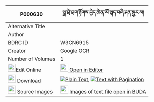 |P000630|སྒྲ་བྲེ་བྲག་རྟོགས་བྱེད་ཆེན་མོ་སྐད་བཞི་ཤན་སྦྱར་མ། 
| --- | --- 
|Alternative Title |
|Author | 
|BDRC ID | W3CN6915
|Creator | Google OCR
|Number of Volumes| 1
|<img width="25" src="https://img.icons8.com/color/25/000000/edit-property.png">Edit Online| [<img width="25" src="https://avatars.githubusercontent.com/u/45091458?s=200&v=4"> Open in Editor](http://editor.openpecha.org/P000630)
|<img width="25" src="https://img.icons8.com/fluent/48/000000/download-2.png"/>  Download | [![](https://img.icons8.com/color/20/000000/txt.png)Plain Text](https://github.com/Openpecha/P000630/releases/download/v2/dra_dre_drak_tok_je_chen_moke__plain_P000630.zip), [![](https://img.icons8.com/color/20/000000/txt.png)Text with Pagination](https://github.com/Openpecha/P000630/releases/download/v2/dra_dre_drak_tok_je_chen_moke__pages_P000630.zip)
|<img width="25" src="https://img.icons8.com/plasticine/100/000000/pictures-folder.png"/>  Source Images | [<img width="25" src="https://library.bdrc.io/icons/BUDA-small.svg"> Images of text file open in BUDA](https://library.bdrc.io/show/bdr:W3CN6915)